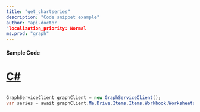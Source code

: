 ```yaml
---
title: "get_chartseries"
description: "Code snippet example" 
author: "api-doctor
"localization_priority: Normal
ms.prod: "graph"
--- 
```

#### Sample Code
# [C#](#tab/Csharp)

```C#

GraphServiceClient graphClient = new GraphServiceClient();
var series = await graphClient.Me.Drive.Items.Items.Workbook.Worksheets.Worksheets.Charts.Charts.Series.Series.Request().GetAsync();

```